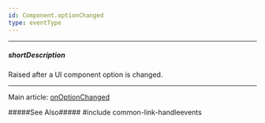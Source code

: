 ```yaml
---
id: Component.optionChanged
type: eventType
---
```

---
##### shortDescription
Raised after a UI component option is changed.

---
Main article: [onOptionChanged](/api-reference/10%20UI%20Widgets/Component/1%20Configuration/onOptionChanged.md '{basewidgetpath}/Configuration/#onOptionChanged')

#####See Also#####
#include common-link-handleevents